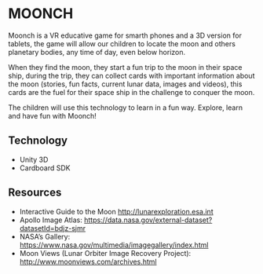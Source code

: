 # MOONCH

Moonch is a VR educative game for smarth phones and a 3D version for tablets, the game will allow our children to locate the moon and others planetary bodies, any time of day, even below horizon.

When they find the moon, they start a fun trip to the moon in their space ship, during the trip, they can collect cards with important information about the moon (stories, fun facts, current lunar data, images and videos), this cards are the fuel for their space ship in the challenge to conquer the moon.

The children will use this technology to learn in a fun way.
Explore, learn and have fun with Moonch!

## Technology

* Unity 3D
* Cardboard SDK

## Resources

* Interactive Guide to the Moon http://lunarexploration.esa.int
* Apollo Image Atlas: https://data.nasa.gov/external-dataset?datasetId=bdjz-sjmr
* NASA’s Gallery: https://www.nasa.gov/multimedia/imagegallery/index.html
* Moon Views (Lunar Orbiter Image Recovery Project): http://www.moonviews.com/archives.html

